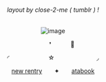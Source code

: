 <div align="center">

<h6 align="center"> layout by close-2-me ( tumblr ) ! </h6> 

![image](https://64.media.tumblr.com/a2aad8aef995c07019fe0f995b63402f/3b24651c682d5e94-87/s2048x3072/aa66a2aa5ac6118216ba4430f10d0787cb4c8308.pnj)

⠀⠀⠀⠀❜⠀⠀⠀⠀ 🐚

◜⠀ ⠀⠀⠀⠀⠀⠀⠀ ☆ ⠀⠀ ⠀⠀ ⠀⠀ ⠀⠀◞

[new rentry](https://rentry.co/pr3tiesprincess)⠀ ⠀ ✦⠀ ⠀ [atabook](https://bobettcarolynne.atabook.org/)

